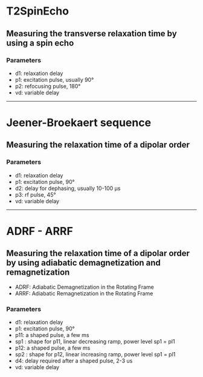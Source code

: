# T2SpinEcho

## Measuring the transverse relaxation time by using a spin echo

### Parameters
* d1: relaxation delay
* p1: excitation pulse, usually 90°
* p2: refocusing pulse, 180°
* vd: variable delay

---

# Jeener-Broekaert sequence

## Measuring the relaxation time of a dipolar order

### Parameters
* d1: relaxation delay
* p1: excitation pulse, 90°
* d2: delay for dephasing, usually 10-100 μs
* p3: rf pulse, 45°
* vd: variable delay

---

# ADRF - ARRF

## Measuring the relaxation time of a dipolar order by using adiabatic demagnetization and remagnetization
* ADRF: Adiabatic Demagnetization in the Rotating Frame
* ARRF: Adiabatic Remagnetization in the Rotating Frame

### Parameters
* d1: relaxation delay
* p1: excitation pulse, 90°
* p11: a shaped pulse, a few ms
* sp1 : shape for p11, linear decreasing ramp, power level sp1 = pl1
* p12: a shaped pulse, a few ms
* sp2 : shape for p12, linear increasing ramp, power level sp1 = pl1
* d4: delay required after a shaped pulse, 2-3 us
* vd: variable delay
